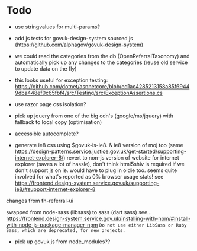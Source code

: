 # Todo

* use stringvalues for multi-params?

* add js tests for govuk-design-system sourced js (https://github.com/alphagov/govuk-design-system)

* we could read the categories from the db (OpenReferralTaxonomy) and automatically pick up any changes to the categories
 (reuse old service to update data on the fly)

* this looks useful for exception testing: https://github.com/dotnet/aspnetcore/blob/ed1ac4285213158a85f69449dba448ef0c65fbf4/src/Testing/src/ExceptionAssertions.cs

* use razor page css isolation?

* pick up jquery from one of the big cdn's (google/ms/jquery) with fallback to local copy (optimisation)

* accessible autocomplete?

* generate ie8 css using $govuk-is-ie8. & ie8 version of moj too (same https://design-patterns.service.justice.gov.uk/get-started/supporting-internet-explorer-8/)
 revert to non-js version of website for internet explorer (saves a lot of hassle), don't think html5shiv is required if we don't support js on ie.
 would have to plug in oldie too. seems quite involved for what's reported as 0% browser usage stats!
 see https://frontend.design-system.service.gov.uk/supporting-ie8/#support-internet-explorer-8

changes from fh-referral-ui

swapped from node-sass (libsass) to sass (dart sass)
see... https://frontend.design-system.service.gov.uk/installing-with-npm/#install-with-node-js-package-manager-npm
`Do not use either LibSass or Ruby Sass, which are deprecated, for new projects.`

* pick up govuk js from node_modules??